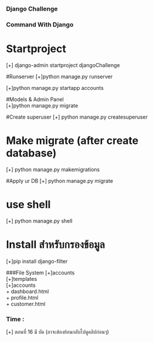 ### Django Challenge

### Command With Django

# Startproject
[+] django-admin startproject djangoChallenge <br>

#Runserver
[+]python manage.py runserver <br>

[+]python manage.py startapp accounts<br>

#Models & Admin Panel  
[+]python manage.py migrate <br>

#Create superuser
[+] python manage.py createsuperuser <br>

# Make migrate (after create database)
[+] python manage.py  makemigrations <br>

#Apply ur DB
[+] python manage.py migrate <br>

# use shell
[+] python manage.py shell <br>

# Install สำหรับกรองข้อมูล
[+]pip install django-filter<br>

###File System<bt>
[+]accounts<br>
  [+]templates<br>
    [+]accounts <br>
      + dashboard.html <br>
      + profile.html <br>
      + customer.html <br>



### Time :
  [+] ตอนที่ 16 มี บัค  (อาจะต้องย้อนกลับไปดูคลิปก่อนๆ)
